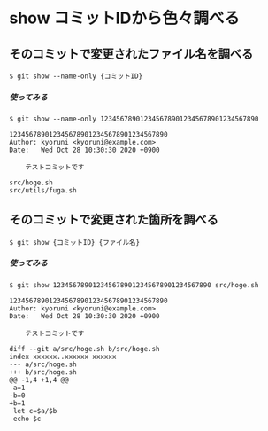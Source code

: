 # show コミットIDから色々調べる

## そのコミットで変更されたファイル名を調べる

```
$ git show --name-only {コミットID}
```

##### 使ってみる

```
$ git show --name-only 1234567890123456789012345678901234567890

1234567890123456789012345678901234567890
Author: kyoruni <kyoruni@example.com>
Date:   Wed Oct 28 10:30:30 2020 +0900

    テストコミットです

src/hoge.sh
src/utils/fuga.sh
```

## そのコミットで変更された箇所を調べる

```
$ git show {コミットID} {ファイル名}
```

##### 使ってみる

```
$ git show 1234567890123456789012345678901234567890 src/hoge.sh

1234567890123456789012345678901234567890
Author: kyoruni <kyoruni@example.com>
Date:   Wed Oct 28 10:30:30 2020 +0900

    テストコミットです

diff --git a/src/hoge.sh b/src/hoge.sh
index xxxxxx..xxxxxx xxxxxx
--- a/src/hoge.sh
+++ b/src/hoge.sh
@@ -1,4 +1,4 @@
 a=1
-b=0
+b=1
 let c=$a/$b
 echo $c
```
